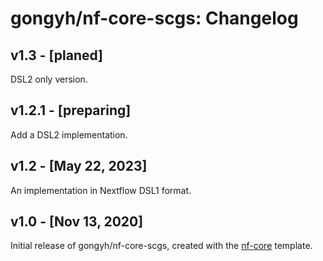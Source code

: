 # gongyh/nf-core-scgs: Changelog

## v1.3 - [planed]

DSL2 only version.

## v1.2.1 - [preparing]

Add a DSL2 implementation.

## v1.2 - [May 22, 2023]

An implementation in Nextflow DSL1 format.

## v1.0 - [Nov 13, 2020]

Initial release of gongyh/nf-core-scgs, created with the [nf-core](http://nf-co.re/) template.
